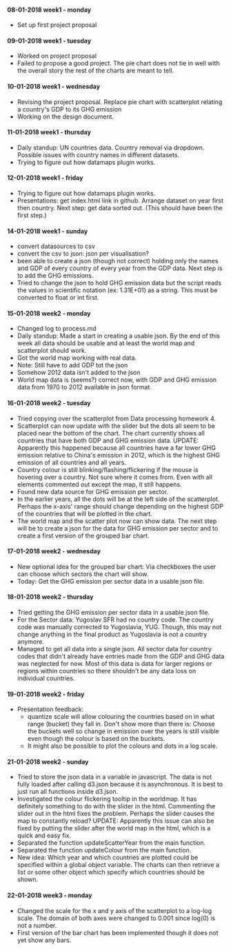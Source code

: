 #### 08-01-2018    week1 - monday
- Set up first project proposal

#### 09-01-2018    week1 - tuesday
- Worked on project proposal
- Failed to propose a good project.
The pie chart does not tie in well with the overall story the rest of the charts
are meant to tell.

#### 10-01-2018    week1 - wednesday
- Revising the project proposal.
Replace pie chart with scatterplot relating a country's GDP to its GHG emission
- Working on the design document.

#### 11-01-2018    week1 - thursday
- Daily standup:
UN countries data. Country removal via dropdown. Possible issues with country
names in different datasets.
- Trying to figure out how datamaps plugin works.

#### 12-01-2018    week1 - friday
- Trying to figure out how datamaps plugin works.
- Presentations:
get index.html link in github.
Arrange dataset on year first then country.
Next step: get data sorted out. (This should have been the first step.)

#### 14-01-2018    week1 - sunday
- convert datasources to csv
- convert the csv to json: json per visualisation?
- been able to create a json (though not correct) holding only the names and GDP
of every country of every year from the GDP data. Next step is to add the GHG
emissions.
- Tried to change the json to hold GHG emission data but the script reads the
values in scientific notation (ex: 1.31E+01) as a string. This must be converted
to float or int first.

#### 15-01-2018    week2 - monday
- Changed log to process.md
- Daily standup: Made a start in creating a usable json. By the end of this week
all data should be usable and at least the world map and scatterplot should
work.
- Got the world map working with real data.
- Note: Still have to add GDP tot the json
- Somehow 2012 data isn't added to the json
- World map data is (seems?) correct now, with GDP and GHG emission data from
1970 to 2012 available in json format.

#### 16-01-2018    week2 - tuesday
- Tried copying over the scatterplot from Data processing homework 4.
- Scatterplot can now update with the slider but the dots all seem to be placed
near the bottom of the chart. The chart currently shows all countries that have
both GDP and GHG emission data. UPDATE: Apparently this happened because all
countries have a far lower GHG emission relative to China's emission in 2012,
which is the highest GHG emission of all countries and all years.
- Country colour is still blinking/flashing/flickering if the mouse is hovering
over a country. Not sure where it comes from. Even with all elements commented
out except the map, it still happens.
- Found new data source for GHG emission per sector.
- In the earlier years, all the dots will be at the left side of the scatterplot.
Perhaps the x-axis' range should change depending on the highest GDP of the countries
that will be plotted in the chart.
- The world map and the scatter plot now can show data. The next
step will be to create a json for the data for GHG emission per sector and to create
a first version of the grouped bar chart.

#### 17-01-2018    week2 - wednesday
- New optional idea for the grouped bar chart: Via checkboxes the user can
choose which sectors the chart will show.
- Today: Get the GHG emission per sector data in a usable json file.

#### 18-01-2018    week2 - thursday
- Tried getting the GHG emission per sector data in a usable json file.
- For the Sector data: Yugoslav SFR had no country code. The country code was
manually corrected to Yugoslavia, YUG. Though, this may not change anything in
the final product as Yugoslavia is not a country anymore.
- Managed to get all data into a single json. All sector data for country codes
that didn't already have entries made from the GDP and GHG data was neglected
for now. Most of this data is data for larger regions or regions within
countries so there shouldn't be any data loss on individual countries.

#### 19-01-2018    week2 - friday
- Presentation feedback:
  - quantize scale will allow colouring the countries based on in what range
  (bucket) they fall in. Don't show more than there is: Choose the buckets well
  so change in emission over the years is still visible even though the colour
  is based on the buckets.
  - It might also be possible to plot the colours and dots in a log scale.

#### 21-01-2018   week2 - sunday
- Tried to store the json data in a variable in javascript. The data is not
fully loaded after calling d3.json because it is asynchronous. It is best to
just run all functions inside d3.json.
- Investigated the colour flickering tooltip in the worldmap. It has definitely
something to do with the slider in the html. Commenting the slider out in the
html fixes the problem. Perhaps the slider causes the map to constantly reload?
UPDATE: Apparently this issue can also be fixed by putting the slider after the
world map in the html, which is a quick and easy fix.
- Separated the function updateScatterYear from the main function.
- Separated the function updateColour from the main function.
- New idea: Which year and which countries are plotted could be specified within
a global object variable. The charts can then retrieve a list or some other
object which specify which countries should be shown.

#### 22-01-2018   week3 - monday
- Changed the scale for the x and y axis of the scatterplot to a log-log scale.
The domain of both axes were changed to 0.001 since log(0) is not a number.
- First version of the bar chart has been implemented though it does not yet
show any bars.
